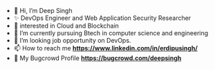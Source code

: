 - 👋 Hi, I’m Deep Singh
- ✨ DevOps Engineer and Web Application Security Researcher
- 👀 interested in Cloud and Blockchain 
- 🌱 I’m currently pursuing Btech in computer science and engineering
- 💞️ I’m looking job opportunity on DevOps.
- 📫 How to reach me **https://www.linkedin.com/in/erdipusingh/**
- 👋 My Bugcrowd Profile **https://bugcrowd.com/deepsingh**

<!---
Rkssh/Rkssh is a ✨ special ✨ repository because its `README.md` (this file) appears on your GitHub profile.
You can click the Preview link to take a look at your changes.
--->
